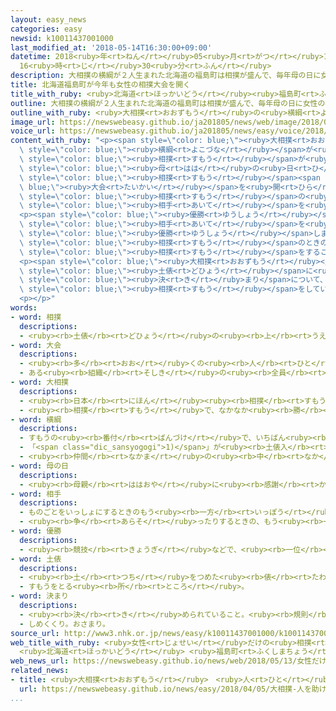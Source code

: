 ```yaml
---
layout: easy_news
categories: easy
newsid: k10011437001000
last_modified_at: '2018-05-14T16:30:00+09:00'
datetime: 2018<ruby>年<rt>ねん</rt></ruby>05<ruby>月<rt>がつ</rt></ruby>14<ruby>日<rt>にち</rt></ruby>
  16<ruby>時<rt>じ</rt></ruby>30<ruby>分<rt>ふん</rt></ruby>
description: 大相撲の横綱が２人生まれた北海道の福島町は相撲が盛んで、毎年母の日に女性の相撲大会を開いています。
title: 北海道福島町が今年も女性の相撲大会を開く
title_with_ruby: <ruby>北海道<rt>ほっかいどう</rt></ruby><ruby>福島町<rt>ふくしまちょう</rt></ruby>が<ruby>今年<rt>ことし</rt></ruby>も<ruby>女性<rt>じょせい</rt></ruby>の<ruby>相撲<rt>すもう</rt></ruby><ruby>大会<rt>たいかい</rt></ruby>を<ruby>開<rt>ひら</rt></ruby>く
outline: 大相撲の横綱が２人生まれた北海道の福島町は相撲が盛んで、毎年母の日に女性の相撲大会を開いています。
outline_with_ruby: <ruby>大相撲<rt>おおずもう</rt></ruby>の<ruby>横綱<rt>よこづな</rt></ruby>が<ruby>２人<rt>ふたり</rt></ruby><ruby>生<rt>う</rt></ruby>まれた<ruby>北海道<rt>ほっかいどう</rt></ruby>の<ruby>福島町<rt>ふくしまちょう</rt></ruby>は<ruby>相撲<rt>すもう</rt></ruby>が<ruby>盛<rt>さか</rt></ruby>んで、<ruby>毎年<rt>まいとし</rt></ruby><ruby>母<rt>はは</rt></ruby>の<ruby>日<rt>ひ</rt></ruby>に<ruby>女性<rt>じょせい</rt></ruby>の<ruby>相撲<rt>すもう</rt></ruby><ruby>大会<rt>たいかい</rt></ruby>を<ruby>開<rt>ひら</rt></ruby>いています。
image_url: https://newswebeasy.github.io/ja201805/news/web/image/2018/05/13/K10011437001_1805131735_1805131747_01_02.jpg
voice_url: https://newswebeasy.github.io/ja201805/news/easy/voice/2018/05/14/k10011437001000.mp4
content_with_ruby: "<p><span style=\"color: blue;\"><ruby>大相撲<rt>おおずもう</rt></ruby></span>の<span\
  \ style=\"color: blue;\"><ruby>横綱<rt>よこづな</rt></ruby></span>が<ruby>２人<rt>ふたり</rt></ruby><ruby>生<rt>う</rt></ruby>まれた<ruby>北海道<rt>ほっかいどう</rt></ruby>の<ruby>福島町<rt>ふくしまちょう</rt></ruby>は<span\
  \ style=\"color: blue;\"><ruby>相撲<rt>すもう</rt></ruby></span>が<ruby>盛<rt>さか</rt></ruby>んで、<ruby>毎年<rt>まいとし</rt></ruby><span\
  \ style=\"color: blue;\"><ruby>母<rt>はは</rt></ruby>の<ruby>日<rt>ひ</rt></ruby></span>に<ruby>女性<rt>じょせい</rt></ruby>の<span\
  \ style=\"color: blue;\"><ruby>相撲<rt>すもう</rt></ruby></span><span style=\"color:\
  \ blue;\"><ruby>大会<rt>たいかい</rt></ruby></span>を<ruby>開<rt>ひら</rt></ruby>いています。<ruby>今年<rt>ことし</rt></ruby>は１３<ruby>日<rt>にち</rt></ruby>に<ruby>日本中<rt>にほんじゅう</rt></ruby>から６０<ruby>人<rt>にん</rt></ruby>の<ruby>女性<rt>じょせい</rt></ruby>が<ruby>集<rt>あつ</rt></ruby>まって、<span\
  \ style=\"color: blue;\"><ruby>相撲<rt>すもう</rt></ruby></span>の<ruby>試合<rt>しあい</rt></ruby>をしました。みんな<ruby>一生懸命<rt>いっしょうけんめい</rt></ruby><ruby>力<rt>ちから</rt></ruby>を<ruby>出<rt>だ</rt></ruby>して<span\
  \ style=\"color: blue;\"><ruby>相手<rt>あいて</rt></ruby></span>を<ruby>押<rt>お</rt></ruby>したり<ruby>投<rt>な</rt></ruby>げたりしました。</p>\n\
  <p><span style=\"color: blue;\"><ruby>優勝<rt>ゆうしょう</rt></ruby></span>を<ruby>決<rt>き</rt></ruby>める<ruby>試合<rt>しあい</rt></ruby>では「まこデラックス<ruby>山<rt>やま</rt></ruby>」が<span\
  \ style=\"color: blue;\"><ruby>相手<rt>あいて</rt></ruby></span>を<ruby>投<rt>な</rt></ruby>げて<ruby>勝<rt>か</rt></ruby>って、<ruby>去年<rt>きょねん</rt></ruby>に<ruby>続<rt>つづ</rt></ruby>いて<ruby>今年<rt>ことし</rt></ruby>も<span\
  \ style=\"color: blue;\"><ruby>優勝<rt>ゆうしょう</rt></ruby></span>しました。「まこデラックス<ruby>山<rt>やま</rt></ruby>」は<span\
  \ style=\"color: blue;\"><ruby>相撲<rt>すもう</rt></ruby></span>のときの<ruby>名前<rt>なまえ</rt></ruby>で、<ruby>東京<rt>とうきょう</rt></ruby>から<ruby>来<rt>き</rt></ruby>た２３<ruby>歳<rt>さい</rt></ruby>の<ruby>西山<rt>にしやま</rt></ruby>まこさんです。<ruby>西山<rt>にしやま</rt></ruby>さんは「<ruby>一生懸命<rt>いっしょうけんめい</rt></ruby><span\
  \ style=\"color: blue;\"><ruby>相撲<rt>すもう</rt></ruby></span>をすることは<ruby>男性<rt>だんせい</rt></ruby>も<ruby>女性<rt>じょせい</rt></ruby>も<ruby>同<rt>おな</rt></ruby>じです。<ruby>試合<rt>しあい</rt></ruby>では<ruby>全部<rt>ぜんぶ</rt></ruby>の<ruby>力<rt>ちから</rt></ruby>を<ruby>出<rt>だ</rt></ruby>しました」と<ruby>話<rt>はな</rt></ruby>していました。</p>\n\
  <p><span style=\"color: blue;\"><ruby>大相撲<rt>おおずもう</rt></ruby></span>では、<ruby>女性<rt>じょせい</rt></ruby>は<span\
  \ style=\"color: blue;\"><ruby>土俵<rt>どひょう</rt></ruby></span>に<ruby>上<rt>あ</rt></ruby>がってはいけないという<span\
  \ style=\"color: blue;\"><ruby>決<rt>き</rt></ruby>まり</span>について、<ruby>今<rt>いま</rt></ruby>いろいろな<ruby>意見<rt>いけん</rt></ruby>が<ruby>出<rt>で</rt></ruby>ています。<ruby>福島町<rt>ふくしまちょう</rt></ruby>では、<ruby>男性<rt>だんせい</rt></ruby>も<ruby>女性<rt>じょせい</rt></ruby>も<ruby>同<rt>おな</rt></ruby>じように<span\
  \ style=\"color: blue;\"><ruby>相撲<rt>すもう</rt></ruby></span>をしています。</p>\n<p></p>\n\
  <p></p>"
words:
- word: 相撲
  descriptions:
  - <ruby><rb>土俵</rb><rt>どひょう</rt></ruby>の<ruby><rb>上</rb><rt>うえ</rt></ruby>で、<ruby><rb>二人</rb><rt>ふたり</rt></ruby>が<ruby><rb>取</rb><rt>と</rt></ruby>り<ruby><rb>組</rb><rt>く</rt></ruby>み、<ruby><rb>相手</rb><rt>あいて</rt></ruby>をたおすか、<ruby><rb>外</rb><rt>そと</rt></ruby>に<ruby><rb>出</rb><rt>だ</rt></ruby>すかして<ruby><rb>勝負</rb><rt>しょうぶ</rt></ruby>を<ruby><rb>決</rb><rt>き</rt></ruby>める<ruby><rb>競技</rb><rt>きょうぎ</rt></ruby>。<ruby><rb>国技</rb><rt>こくぎ</rt></ruby>とされる。
- word: 大会
  descriptions:
  - <ruby><rb>多</rb><rt>おお</rt></ruby>くの<ruby><rb>人</rb><rt>ひと</rt></ruby>が<ruby><rb>集</rb><rt>あつ</rt></ruby>まる<ruby><rb>会</rb><rt>かい</rt></ruby>。
  - ある<ruby><rb>組織</rb><rt>そしき</rt></ruby>の<ruby><rb>全員</rb><rt>ぜんいん</rt></ruby>が<ruby><rb>集</rb><rt>あつ</rt></ruby>まる<ruby><rb>会</rb><rt>かい</rt></ruby>。
- word: 大相撲
  descriptions:
  - <ruby><rb>日本</rb><rt>にほん</rt></ruby><ruby><rb>相撲</rb><rt>すもう</rt></ruby><ruby><rb>協会</rb><rt>きょうかい</rt></ruby>が<ruby><rb>行</rb><rt>おこな</rt></ruby>う<ruby><rb>専門</rb><rt>せんもん</rt></ruby>の<ruby><rb>力士</rb><rt>りきし</rt></ruby>による<ruby><rb>相撲</rb><rt>すもう</rt></ruby>。
  - <ruby><rb>相撲</rb><rt>すもう</rt></ruby>で、なかなか<ruby><rb>勝</rb><rt>か</rt></ruby>ち<ruby><rb>負</rb><rt>ま</rt></ruby>けの<ruby><rb>決</rb><rt>き</rt></ruby>まらない<ruby><rb>力</rb><rt>ちから</rt></ruby>の<ruby><rb>入</rb><rt>はい</rt></ruby>った<ruby><rb>取組</rb><rt>とりくみ</rt></ruby>。
- word: 横綱
  descriptions:
  - すもうの<ruby><rb>番付</rb><rt>ばんづけ</rt></ruby>で、いちばん<ruby><rb>上</rb><rt>うえ</rt></ruby>の<ruby><rb>位</rb><rt>くらい</rt></ruby>。また、その<ruby><rb>力士</rb><rt>りきし</rt></ruby>。
  - 「<span class="dic_sansyogogi">1)</span>」が<ruby><rb>土俵入</rb><rt>どひょうい</rt></ruby>りのときに、<ruby><rb>腰</rb><rt>こし</rt></ruby>にしめる<ruby><rb>太</rb><rt>ふと</rt></ruby>いつな。
  - <ruby><rb>仲間</rb><rt>なかま</rt></ruby>の<ruby><rb>中</rb><rt>なか</rt></ruby>でいちばんすぐれている<ruby><rb>物</rb><rt>もの</rt></ruby>や<ruby><rb>人</rb><rt>ひと</rt></ruby>。
- word: 母の日
  descriptions:
  - <ruby><rb>母親</rb><rt>ははおや</rt></ruby>に<ruby><rb>感謝</rb><rt>かんしゃ</rt></ruby>する<ruby><rb>日</rb><rt>ひ</rt></ruby>。<ruby><rb>五月</rb><rt>ごがつ</rt></ruby>の<ruby><rb>第二日曜日</rb><rt>だいににちようび</rt></ruby>。
- word: 相手
  descriptions:
  - ものごとをいっしょにするときのもう<ruby><rb>一方</rb><rt>いっぽう</rt></ruby>の<ruby><rb>人</rb><rt>ひと</rt></ruby>。
  - <ruby><rb>争</rb><rt>あらそ</rt></ruby>ったりするときの、もう<ruby><rb>一方</rb><rt>いっぽう</rt></ruby>の<ruby><rb>側</rb><rt>がわ</rt></ruby>。
- word: 優勝
  descriptions:
  - <ruby><rb>競技</rb><rt>きょうぎ</rt></ruby>などで、<ruby><rb>一位</rb><rt>いちい</rt></ruby>で<ruby><rb>勝</rb><rt>か</rt></ruby>つこと。
- word: 土俵
  descriptions:
  - <ruby><rb>土</rb><rt>つち</rt></ruby>をつめた<ruby><rb>俵</rb><rt>たわら</rt></ruby>。
  - すもうをとる<ruby><rb>所</rb><rt>ところ</rt></ruby>。
- word: 決まり
  descriptions:
  - <ruby><rb>決</rb><rt>き</rt></ruby>められていること。<ruby><rb>規則</rb><rt>きそく</rt></ruby>。<ruby><rb>習慣</rb><rt>しゅうかん</rt></ruby>。
  - しめくくり。おさまり。
source_url: http://www3.nhk.or.jp/news/easy/k10011437001000/k10011437001000.html
web_title_with_ruby: <ruby>女性<rt>じょせい</rt></ruby>だけの<ruby>相撲<rt>すもう</rt></ruby><ruby>大会<rt>たいかい</rt></ruby>で<ruby>熱戦<rt>ねっせん</rt></ruby>
  <ruby>北海道<rt>ほっかいどう</rt></ruby> <ruby>福島町<rt>ふくしまちょう</rt></ruby>
web_news_url: https://newswebeasy.github.io/news/web/2018/05/13/女性だけの相撲大会で熱戦-北海道-福島町
related_news:
- title: <ruby>大相撲<rt>おおずもう</rt></ruby>　<ruby>人<rt>ひと</rt></ruby>を<ruby>助<rt>たす</rt></ruby>けようとした<ruby>女性<rt>じょせい</rt></ruby>に「<ruby>土俵<rt>どひょう</rt></ruby>を<ruby>下<rt>お</rt></ruby>りて」と<ruby>言<rt>い</rt></ruby>う
  url: https://newswebeasy.github.io/news/easy/2018/04/05/大相撲-人を助けようとした女性に土俵を下りてと言う
...
```

